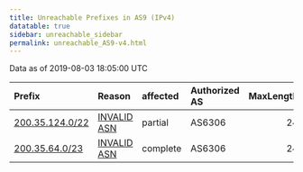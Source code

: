 ```yaml
---
title: Unreachable Prefixes in AS9 (IPv4)
datatable: true
sidebar: unreachable_sidebar
permalink: unreachable_AS9-v4.html
---
```


Data as of 2019-08-03 18:05:00 UTC


<div class="datatable-begin"></div>

| Prefix                                                   | Reason                                                                                             | affected   | Authorized AS   |   MaxLength | Anchor                                         |   unreachable /24s |
|:---------------------------------------------------------|:---------------------------------------------------------------------------------------------------|:-----------|:----------------|------------:|:-----------------------------------------------|-------------------:|
| [200.35.124.0/22](https://stat.ripe.net/200.35.124.0/22) | [INVALID ASN](https://rpki-validator.ripe.net/announcement-preview?asn=AS9&prefix=200.35.124.0/22) | partial    | AS6306          |          24 | [LACNIC](unreachable_LACNIC_RPKI_Root-v4.html) |                  4 |
| [200.35.64.0/23](https://stat.ripe.net/200.35.64.0/23)   | [INVALID ASN](https://rpki-validator.ripe.net/announcement-preview?asn=AS9&prefix=200.35.64.0/23)  | complete   | AS6306          |          24 | [LACNIC](unreachable_LACNIC_RPKI_Root-v4.html) |                  2 |

<div class="datatable-end"></div>